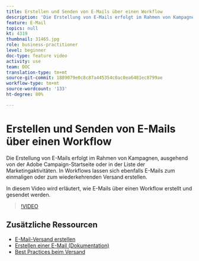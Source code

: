 ```yaml
---
title: Erstellen und Senden von E-Mails über einen Workflow
description: 'Die Erstellung von E-Mails erfolgt im Rahmen von Kampagnen, ausgehend von der Adobe Campaign-Startseite oder in der Liste der Marketingaktivitäten. In Workflows lassen sich ebenfalls E-Mails zum einmaligen oder zum wiederkehrenden Versand erstellen. In diesem Video wird die Einrichtung einer E-Mail-Versendung von der Startseite aus erläutert. '
feature: E-Mail
topics: null
kt: 4319
thumbnail: 31465.jpg
role: business-practitioner
level: beginner
doc-type: feature video
activity: use
team: DOC
translation-type: tm+mt
source-git-commit: 1889079e0c8c87a445354c0ac0ea6481ec8799ae
workflow-type: tm+mt
source-wordcount: '133'
ht-degree: 80%

---
```



# Erstellen und Senden von E-Mails über einen Workflow

Die Erstellung von E-Mails erfolgt im Rahmen von Kampagnen, ausgehend von der Adobe Campaign-Startseite oder in der Liste der Marketingaktivitäten. In Workflows lassen sich ebenfalls E-Mails zum einmaligen oder zum wiederkehrenden Versand erstellen.

In diesem Video wird erläutert, wie E-Mails über einen Workflow erstellt und gesendet werden.

>[!VIDEO](https://video.tv.adobe.com/v/31465?quality=12)

## Zusätzliche Ressourcen

* [E-Mail-Versand erstellen](/help/communication-channels/email/create-email-from-homepage.md)
* [Erstellen einer E-Mail (Dokumentation)](https://docs.adobe.com/content/help/en/campaign-standard/using/communication-channels/email-messages/creating-an-email.html)
* [Best Practices beim Versand](https://docs.campaign.adobe.com/doc/standard/getting_started/de/ACS_DeliveryBestPractices.html)
